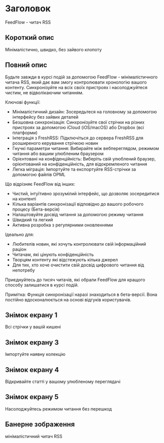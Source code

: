 # Заголовок

FeedFlow - читач RSS

## Короткий опис

Мінімалістично, швидко, без зайвого клопоту

## Повний опис

Будьте завжди в курсі подій за допомогою FeedFlow - мінімалістичного читача RSS,
який дає вам змогу контролювати хронологію вашого контенту. Синхронізуйте на
всіх своїх пристроях і насолоджуйтеся чистим, не відволікаючим читанням.

Ключові функції:

- Мінімалістичний дизайн: Зосередьтеся на головному за допомогою інтерфейсу без
  зайвих деталей
- Безшовна синхронізація: Синхронізуйте свої стрічки на різних пристроях за
  допомогою iCloud (iOS/macOS) або Dropbox (всі платформи)
- Інтеграція з FreshRSS: Підключіться до сервера FreshRSS для розширеного
  керування стрічкою новин
- Гнучкі параметри читання: Вибирайте між вебпереглядом, режимом читання або
  вашим улюбленим браузером
- Орієнтовані на конфіденційність: Виберіть свій улюблений браузер, орієнтований
  на конфіденційність, для відокремленого читання
- Легка міграція: Імпортуйте та експортуйте RSS-стрічки за допомогою файлів OPML

Що відрізняє FeedFlow від інших:

- Чистий, інтуїтивно зрозумілий інтерфейс, що дозволяє зосередитися на контенті
- Кілька варіантів синхронізації відповідно до вашого робочого процесу
  (Бета-версія)
- Налаштовуйте досвід читання за допомогою режиму читання
- Швидкий та легкий
- Активна розробка з регулярними оновленнями

Ідеально для:
- Любителів новин, які хочуть контролювати свій інформаційний раціон
- Читачам, які цінують конфіденційність
- Творцям контенту які відстежують кілька джерел
- Для тих, хто хоче очистити свій досвід цифрового читання від непотребу

Приєднуйтесь до тисяч читачів, які обрали FeedFlow для кращого способу
залишатися в курсі подій.

Примітка: Функція синхронізації наразі знаходиться в бета-версії. Вона постійно
вдосконалюється на основі відгуків користувачів.

## Знімок екрану 1

Всі стрічки у вашій кишені

## Знімок екрану 3

Імпортуйте наявну колекцію

## Знімок екрану 4

Відкривайте статті у вашому улюбленому переглядачі

## Знімок екрану 5

Насолоджуйтесь режимом читання без перешкод

## Банерне зображення

мінімалістичний читач RSS
